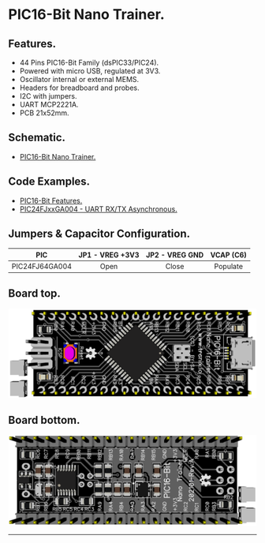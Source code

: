 # PIC16-Bit Nano Trainer.

## Features.

- 44 Pins PIC16-Bit Family (dsPIC33/PIC24).
- Powered with micro USB, regulated at 3V3.
- Oscillator internal or external MEMS.
- Headers for breadboard and probes.
- I2C with jumpers.
- UART MCP2221A.
- PCB 21x52mm.

## Schematic.

- [PIC16-Bit Nano Trainer.](./pic16bit-nano.pdf)

## Code Examples.

- [PIC16-Bit Features.](https://github.com/tronixio/trainer-boards/tree/main/boards/16bit-features)
- [PIC24FJxxGA004 - UART RX/TX Asynchronous.](./pic24fjxxga004.md)

## Jumpers & Capacitor Configuration.

|PIC           |JP1 - VREG +3V3|JP2 - VREG GND|VCAP (C6)|
|--------------|:-------------:|:------------:|:-------:|
|PIC24FJ64GA004|Open           |Close         |Populate |

## Board top.

![PIC16-Bit Nano Top](./pics/pic16bit-nano-top.png)

## Board bottom.

![PIC16-Bit Nano Bottom](./pics/pic16bit-nano-bottom.png)

---